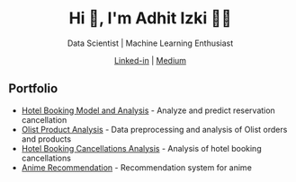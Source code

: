 <h1 align="center">Hi 👋, I'm Adhit Izki 👨‍🔬</h1>

<p align="center">Data Scientist | Machine Learning Enthusiast</p>

<p align="center">
  <a href="https://www.linkedin.com/in/adhitya-izki-saputra-9b5077114/">Linked-in</a> |
  <a href="https://medium.com/@adhitizki">Medium</a>
</p>

## Portfolio

- [Hotel Booking Model and Analysis](https://github.com/adhitizki/Hotel-Bookings) - Analyze and predict reservation cancellation
- [Olist Product Analysis](https://github.com/adhitizki/olist-analysis) - Data preprocessing and analysis of Olist orders and products
- [Hotel Booking Cancellations Analysis](https://github.com/adhitizki/hotel-cancellations-analysis) - Analysis of hotel booking cancellations
- [Anime Recommendation](https://github.com/adhitizki/recsys-anime) - Recommendation system for anime
